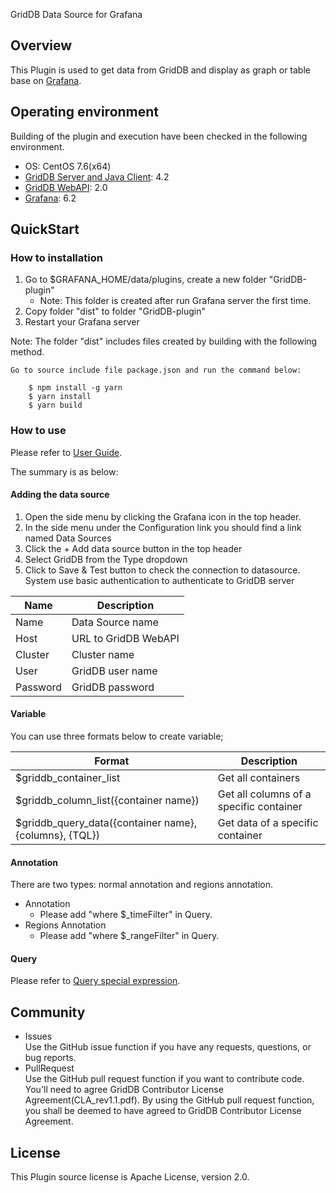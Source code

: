 GridDB Data Source for Grafana

## Overview

This Plugin is used to get data from GridDB and display as graph or table base on [Grafana](https://github.com/grafana/grafana).

## Operating environment

Building of the plugin and execution have been checked in the following environment.
- OS: CentOS 7.6(x64)
- [GridDB Server and Java Client](https://github.com/griddb/griddb_nosql): 4.2
- [GridDB WebAPI](https://github.com/griddb/webapi): 2.0
- [Grafana](https://github.com/grafana/grafana): 6.2

## QuickStart

### How to installation

1. Go to $GRAFANA_HOME/data/plugins, create a new folder "GridDB-plugin"
    + Note: This folder is created after run Grafana server the first time.
2. Copy folder "dist" to folder "GridDB-plugin"
3. Restart your Grafana server 

Note: The folder "dist" includes files created by building with the following method.

    Go to source include file package.json and run the command below:

        $ npm install -g yarn
        $ yarn install
        $ yarn build

### How to use

Please refer to [User Guide](https://github.com/griddb/griddb-datasource/blob/master/docs/UserGuide.md).

The summary is as below:

#### Adding the data source

1. Open the side menu by clicking the Grafana icon in the top header.
2. In the side menu under the Configuration link you should find a link named Data Sources
3. Click the + Add data source button in the top header
4. Select GridDB from the Type dropdown
5. Click to Save & Test button to check the connection to datasource. System use basic authentication to authenticate to GridDB server

|Name|Description|
|---|---|
|Name|Data Source name|
|Host|URL to GridDB WebAPI|
|Cluster|Cluster name|
|User|GridDB user name|
|Password|GridDB password|

#### Variable

You can use three formats below to create variable;

|Format|Description|
|---|---|
|$griddb_container_list| Get all containers|
|$griddb_column_list({container name})|Get all columns of a specific container|
|$griddb_query_data({container name}, {columns}, {TQL})|Get data of a specific container|

#### Annotation

There are two types: normal annotation and regions annotation.

- Annotation
    + Please add "where $_timeFilter" in Query.
- Regions Annotation
    + Please add "where $_rangeFilter" in Query.

#### Query

Please refer to [Query special expression](QuerySpecialExpression.md).

## Community

  * Issues  
    Use the GitHub issue function if you have any requests, questions, or bug reports. 
  * PullRequest  
    Use the GitHub pull request function if you want to contribute code.
    You'll need to agree GridDB Contributor License Agreement(CLA_rev1.1.pdf).
    By using the GitHub pull request function, you shall be deemed to have agreed to GridDB Contributor License Agreement.

## License
  
  This Plugin source license is Apache License, version 2.0.
